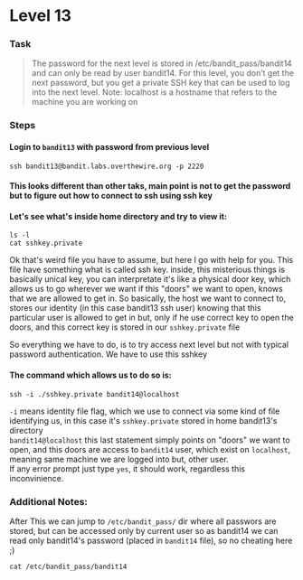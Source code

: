 Level 13
======

### Task

> The password for the next level is stored in /etc/bandit_pass/bandit14 and can only be read by user bandit14. For this level, you don’t get the next password, but you get a private SSH key that can be used to log into the next level. Note: localhost is a hostname that refers to the machine you are working on

### Steps

#### Login to `bandit13` with password from previous level
`ssh bandit13@bandit.labs.overthewire.org -p 2220`

#### This looks different than other taks, main point is not to get the password but to figure out how to connect to ssh using ssh key

#### Let's see what's inside home directory and try to view it:
`ls -l` <br>
`cat sshkey.private`

Ok that's weird file you have to assume, but here I go with help for you. This file have something what is called ssh key. inside, this misterious things is basically unical key, you can interpretate it's like a physical door key, which allows us to go wherever we want if this "doors" we want to open, knows that we are allowed to get in. So basically, the host we want to connect to, stores our identity (in this case bandit13 ssh user) knowing that this particular user is allowed to get in but, only if he use correct key to open the doors, and this correct key is stored in our `sshkey.private` file <br>

So everything we have to do, is to try access next level but not with typical password authentication. We have to use this sshkey

#### The command which allows us to do so is:
`ssh -i ./sshkey.private bandit14@localhost` <br>

`-i` means identity file flag, which we use to connect via some kind of file identifying us, in this case it's `sshkey.private` stored in home bandit13's directory <br>
`bandit14@localhost` this last statement simply points on "doors" we want to open, and this doors are access to `bandit14` user, which exist on `localhost`, meaning same machine we are logged into but, other user. <br>
If any error prompt just type `yes`, it should work, regardless this inconvinience. 

### Additional Notes:

After This we can jump to `/etc/bandit_pass/` dir where all passwors are stored, but can be accessed only by current user so as bandit14 we can read only bandit14's password (placed in `bandit14` file), so no cheating here ;)<br>

`cat /etc/bandit_pass/bandit14`

  






